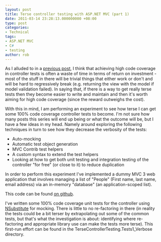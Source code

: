 ```yaml
---
layout: post
title: Terse controller testing with ASP.NET MVC (part 1)
date: 2011-03-14 23:28:13.000000000 +08:00
type: post
categories:
- Technical
tags:
- ASP.NET MVC
- C#
- testing
author: rob
---
```



As I alluded to in a [previous post](http://robdmoore.id.au/blog/2011/03/12/web-application-testing/ "Web application testing"), I think that achieving high code coverage in controller tests is often a waste of time in terms of return on investment - most of the stuff in there will be trivial things that either work or don't and will be hard to regressively break (e.g. returning the view with the model if model validation failed). In saying that, if there is a way to get really terse tests then they become easier to write and maintain and then it's worth aiming for high code coverage (since the reward outweighs the cost).  
<!--more-->  
With this in mind, I am performing an experiment to see how terse I can get some 100% code coverage controller tests to become. I'm not sure how many posts this series will end up being or what the outcome will be, but I have a few ideas in my head. Namely around exploring the following techniques in turn to see how they decrease the verbosity of the tests:


- Auto-mocking
- Automatic test object generation
- MVC Contrib test helpers
- A custom syntax to extend the test helpers
- Looking at how to get both unit testing and integration testing of the controller "for free" (or close to it) to reduce duplication



In order to perform this experiment I've implemented a dummy MVC 3 web application that involves managing a list of "People" (First name, last name, email address) via an in-memory "database" (an application-scoped list).



This code can be found [on github](https://github.com/robdmoore/ASP.NET-MVC-Terse-Controller-Testing).



I've written some 100% code coverage unit tests for the controller using [NSubstitute](http://nsubstitute.github.com/) for mocking. There is little to no re-factoring in there (in reality the tests could be a bit terser by extrapolating out some of the common tests, but that's what the investigation is about: identifying where re-factoring and appropriate library use can make the tests more terse). This first-run effort can be found in the TerseControllerTesting.Tests1_Verbose directory.
